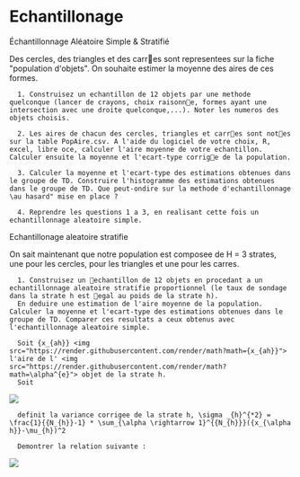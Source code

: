 # Echantillonage
Échantillonnage Aléatoire Simple & Stratifié 

Des cercles, des triangles et des carres sont representees sur la fiche "population d'objets". On
souhaite estimer la moyenne des aires de ces formes.

      1. Construisez un echantillon de 12 objets par une methode quelconque (lancer de crayons, choix raisonne, formes ayant une intersection avec une droite quelconque,...). Noter les numeros des objets choisis.

      2. Les aires de chacun des cercles, triangles et carres sont notes sur la table PopAire.csv. A l'aide du logiciel de votre choix, R, excel, libre oce, calculer l'aire moyenne de votre echantillon. Calculer ensuite la moyenne et l'ecart-type corrige de la population.

      3. Calculer la moyenne et l'ecart-type des estimations obtenues dans le groupe de TD. Construire l'histogramme des estimations obtenues dans le groupe de TD. Que peut-ondire sur la methode d'echantillonnage \au hasard" mise en place ?

      4. Reprendre les questions 1 a 3, en realisant cette fois un echantillonnage aleatoire simple.
      
Echantillonage aleatoire stratifie

On sait maintenant que notre population est composee de H = 3 strates, une pour les cercles, pour les triangles et une pour les carres.

      1. Construisez un echantillon de 12 objets en procedant a un echantillonnage aleatoire stratifie proportionnel (le taux de sondage dans la strate h est egal au poids de la strate h).
      En deduire une estimation de l'aire moyenne de la population. Calculer la moyenne et l'ecart-type des estimations obtenues dans le groupe de TD. Comparer ces resultats a ceux obtenus avec l'echantillonnage aleatoire simple.
      
      Soit {x_{ah}} <img src="https://render.githubusercontent.com/render/math?math={x_{ah}}"> l'aire de l' <img src="https://render.githubusercontent.com/render/math?math=\alpha^{e}"> objet de la strate h. 
      Soit 
   <img src="https://render.githubusercontent.com/render/math?math=N = \sum_{h=1}^{H} {N_{h}}, {\mu_{h}} = \frac{1}{{N_{h}}}*\sum_{\alpha \rightarrow 1}^{{N_{h}}} {x_{\alpha h}}">
      
      definit la variance corrigee de la strate h, \sigma _{h}^{*2} = \frac{1}{{N_{h}}-1} * \sum_{\alpha \rightarrow 1}^{{N_{h}}}({x_{\alpha h}}-\mu_{h})^2
      
      Demontrer la relation suivante : 

<img src="https://render.githubusercontent.com/render/math?math=(N-1)\sigma ^{*2} = \sum_{h=1}^{H}(N_{h}-1)\sigma _{h}^{*2} + \sum_{h=1}^{H} N_h((\mu_{h}-\mu))^2">
